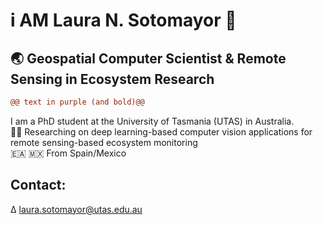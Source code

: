 # i AM Laura N. Sotomayor 🤠
## 🌏 Geospatial Computer Scientist & Remote Sensing in Ecosystem Research
```diff
@@ text in purple (and bold)@@
```
I am a PhD student at the University of Tasmania (UTAS) in Australia. <br/> 
👩‍💻 Researching on deep learning-based computer vision applications for remote sensing-based ecosystem monitoring <br/>
🇪🇦 🇲🇽 From Spain/Mexico
## Contact:
∆ <a href="mailto:laura.sotomayor@utas.edu.au">laura.sotomayor@utas.edu.au</a>
<!--
**LNSOTOM/LNSOTOM** is a ✨ _special_ ✨ repository because its `README.md` (this file) appears on your GitHub profile.

Here are some ideas to get you started:

- 🔭 I’m currently working on ...
- 🌱 I’m currently learning ...
- 👯 I’m looking to collaborate on ...
- 🤔 I’m looking for help with ...
- 💬 Ask me about ...
- 📫 How to reach me: ...
- 😄 Pronouns: ...
- ⚡ Fun fact: ...
-->
